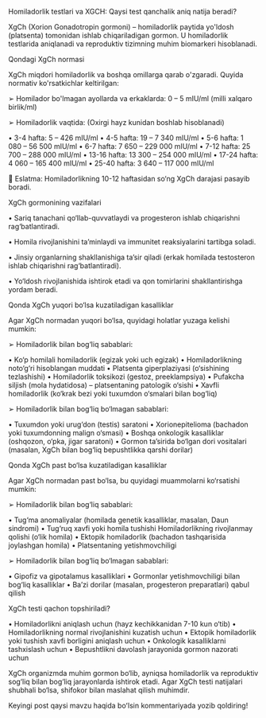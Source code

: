 Homiladorlik testlari va XGCH: Qaysi test qanchalik aniq natija beradi?

XgCh (Xorion Gonadotropin gormoni) – homiladorlik paytida yo'ldosh (platsenta) tomonidan ishlab chiqariladigan gormon. U homiladorlik testlarida aniqlanadi va reproduktiv tizimning muhim biomarkeri hisoblanadi.

Qondagi XgCh normasi

XgCh miqdori homiladorlik va boshqa omillarga qarab o'zgaradi. Quyida normativ ko'rsatkichlar keltirilgan:

➢ Homilador bo'lmagan ayollarda va erkaklarda: 0 – 5 mIU/ml (milli xalqaro birlik/ml)

➢ Homiladorlik vaqtida: (Oxirgi hayz kunidan boshlab hisoblanadi)

• 3-4 hafta: 5 – 426 mIU/ml
• 4-5 hafta: 19 – 7 340 mIU/ml
• 5-6 hafta: 1 080 – 56 500 mIU/ml
• 6-7 hafta: 7 650 – 229 000 mIU/ml
• 7-12 hafta: 25 700 – 288 000 mIU/ml
• 13-16 hafta: 13 300 – 254 000 mIU/ml
• 17-24 hafta: 4 060 – 165 400 mIU/ml
• 25-40 hafta: 3 640 – 117 000 mIU/ml

📌 Eslatma: Homiladorlikning 10-12 haftasidan so‘ng XgCh darajasi pasayib boradi.

XgCh gormonining vazifalari

• Sariq tanachani qo‘llab-quvvatlaydi va progesteron ishlab chiqarishni rag‘batlantiradi.

• Homila rivojlanishini ta’minlaydi va immunitet reaksiyalarini tartibga soladi.

• Jinsiy organlarning shakllanishiga ta’sir qiladi (erkak homilada testosteron ishlab chiqarishni rag‘batlantiradi).

• Yo‘ldosh rivojlanishida ishtirok etadi va qon tomirlarini shakllantirishga yordam beradi.

Qonda XgCh yuqori bo‘lsa kuzatiladigan kasalliklar

Agar XgCh normadan yuqori bo‘lsa, quyidagi holatlar yuzaga kelishi mumkin:

➢ Homiladorlik bilan bog‘liq sabablari:

• Ko‘p homilali homiladorlik (egizak yoki uch egizak)
• Homiladorlikning noto‘g‘ri hisoblangan muddati
• Platsenta giperplaziyasi (o‘sishining tezlashishi)
• Homiladorlik toksikozi (gestoz, preeklampsiya)
• Pufakcha siljish (mola hydatidosa) – platsentaning patologik o‘sishi
• Xavfli homiladorlik (ko‘krak bezi yoki tuxumdon o‘smalari bilan bog‘liq)

➢ Homiladorlik bilan bog‘liq bo‘lmagan sabablari:

• Tuxumdon yoki urug‘don (testis) saratoni
• Xorionepitelioma (bachadon yoki tuxumdonning malign o‘smasi)
• Boshqa onkologik kasalliklar (oshqozon, o‘pka, jigar saratoni)
• Gormon ta’sirida bo‘lgan dori vositalari (masalan, XgCh bilan bog‘liq bepushtlikka qarshi dorilar)

Qonda XgCh past bo‘lsa kuzatiladigan kasalliklar

Agar XgCh normadan past bo‘lsa, bu quyidagi muammolarni ko‘rsatishi mumkin:

➢ Homiladorlik bilan bog‘liq sabablari:

• Tug‘ma anomaliyalar (homilada genetik kasalliklar, masalan, Daun sindromi)
• Tug‘ruq xavfi yoki homila tushishi
Homiladorlikning rivojlanmay qolishi (o‘lik homila)
• Ektopik homiladorlik (bachadon tashqarisida joylashgan homila)
• Platsentaning yetishmovchiligi

➢ Homiladorlik bilan bog‘liq bo‘lmagan sabablari:

• Gipofiz va gipotalamus kasalliklari
• Gormonlar yetishmovchiligi bilan bog‘liq kasalliklar
• Ba’zi dorilar (masalan, progesteron preparatlari) qabul qilish

XgCh testi qachon topshiriladi?

• Homiladorlikni aniqlash uchun (hayz kechikkanidan 7-10 kun o‘tib)
• Homiladorlikning normal rivojlanishini kuzatish uchun
• Ektopik homiladorlik yoki tushish xavfi borligini aniqlash uchun
• Onkologik kasalliklarni tashxislash uchun
• Bepushtlikni davolash jarayonida gormon nazorati uchun

XgCh organizmda muhim gormon bo‘lib, ayniqsa homiladorlik va reproduktiv sog‘liq bilan bog‘liq jarayonlarda ishtirok etadi. Agar XgCh testi natijalari shubhali bo‘lsa, shifokor bilan maslahat qilish muhimdir.

Keyingi post qaysi mavzu haqida boʻlsin kommentariyada yozib qoldiring!
